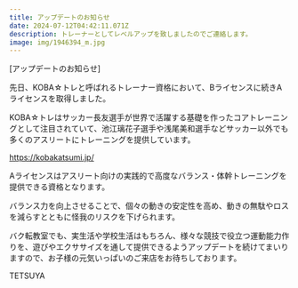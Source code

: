 ```yaml
---
title: アップデートのお知らせ
date: 2024-07-12T04:42:11.071Z
description: トレーナーとしてレベルアップを致しましたのでご連絡します。
image: img/1946394_m.jpg
---
```

\[アップデートのお知らせ]

先日、KOBA☆トレと呼ばれるトレーナー資格において、Bライセンスに続きAライセンスを取得しました。

KOBA☆トレはサッカー長友選手が世界で活躍する基礎を作ったコアトレーニングとして注目されていて、池江璃花子選手や浅尾美和選手などサッカー以外でも多くのアスリートにトレーニングを提供しています。

https://kobakatsumi.jp/

Aライセンスはアスリート向けの実践的で高度なバランス・体幹トレーニングを提供できる資格となります。

バランス力を向上させることで、個々の動きの安定性を高め、動きの無駄やロスを減らすとともに怪我のリスクを下げられます。

バク転教室でも、実生活や学校生活はもちろん、様々な競技で役立つ運動能力作りを、遊びやエクササイズを通して提供できるようアップデートを続けてまいりますので、お子様の元気いっぱいのご来店をお待ちしております。

TETSUYA